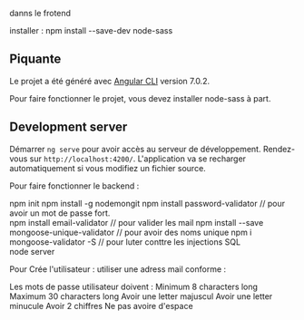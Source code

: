 danns le frotend

installer : npm install --save-dev node-sass


## Piquante

Le projet a été généré avec [Angular CLI](https://github.com/angular/angular-cli) version 7.0.2.

Pour faire fonctionner le projet, vous devez installer node-sass à part.

## Development server

Démarrer `ng serve` pour avoir accès au serveur de développement. Rendez-vous sur `http://localhost:4200/`. L'application va se recharger automatiquement si vous modifiez un fichier source.


Pour faire fonctionner le backend :

npm init
npm install -g nodemongit
npm install password-validator                   // pour avoir un mot de passe fort.   
npm install email-validator                      // pour valider les mail
npm install --save mongoose-unique-validator     // pour avoir des noms unique
npm i mongoose-validator -S                      // pour luter conttre les injections SQL    
node server

Pour Crée l'utilisateur :
    utiliser une adress mail conforme :


Les mots de passe utilisateur doivent :
    Minimum 8 characters long
    Maximum 30 characters long
    Avoir une letter majuscul 
    Avoir une  letter minucule
    Avoir 2 chiffres
    Ne pas avoire d'espace